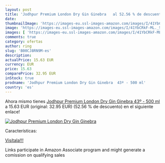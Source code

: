 ```yaml
---
layout: post
title: 'Jodhpur Premium London Dry Gin Ginebra   al 52.56 % de descuento'
date: 
thumbnailImage: 'https://images-eu.ssl-images-amazon.com/images/I/41YbCRkF-ML._SL200_.jpg'
image: 'https://images-eu.ssl-images-amazon.com/images/I/41YbCRkF-ML._SL200_.jpg'
images: [ 'https://images-eu.ssl-images-amazon.com/images/I/41YbCRkF-ML._SL200_.jpg' ]
comments: true
category: ofertas
author: ring
slug: 'B00CJ8RN9M-es'
description:
actualPrice: 15.63 EUR
currency: EUR
price: 15.63
comparePrice: 32.95 EUR
inStock: true
prodname: 'Jodhpur Premium London Dry Gin Ginebra  43º - 500 ml'
country: 'es'
---
```


Ahora mismo tienes [Jodhpur Premium London Dry Gin Ginebra  43º - 500 ml](https://www.amazon.es/dp/B00CJ8RN9M/?tag=tolees-21) a 15.63 EUR (original: 32.95 EUR) (52.56 %  de descuento) en el siguiente enlace!

[![Jodhpur Premium London Dry Gin Ginebra  ](https://images-eu.ssl-images-amazon.com/images/I/41YbCRkF-ML._SL200_.jpg)](https://www.amazon.es/dp/B00CJ8RN9M/?tag=tolees-21)

Características:


[Visítala!!!](https://www.amazon.es/dp/B00CJ8RN9M/?tag=tolees-21)

Links participate in Amazon Associate program and might generate a comission on qualifying sales
